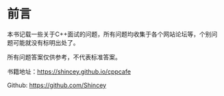 # 前言

本书记载一些关于C++面试的问题，所有问题均收集于各个网站论坛等，个别问题可能就没有标明出处了。

所有问题答案仅供参考，不代表标准答案。

书籍地址：https://shincey.github.io/cppcafe

Github: https://github.com/Shincey
